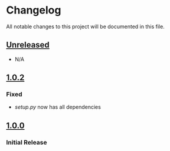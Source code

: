 # Changelog

All notable changes to this project will be documented in this file.

## [Unreleased]

- N/A

## [1.0.2]

### Fixed

- _setup.py_ now has all dependencies

## [1.0.0]

### Initial Release

[Unreleased]: https://github.com/joeyagreco/pymfl/compare/v1.0.2...HEAD

[1.0.2]: https://github.com/joeyagreco/pymfl/compare/v1.0.0...v1.0.2

[1.0.0]: https://github.com/joeyagreco/pymfl/releases/tag/v1.0.0
